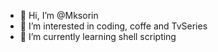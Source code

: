 - 👋 Hi, I’m @Mksorin
- 👀 I’m interested in coding, coffe and TvSeries
- 🌱 I’m currently learning shell scripting


<!---
Mksorin/Mksorin is a ✨ special ✨ repository because its `README.md` (this file) appears on your GitHub profile.
You can click the Preview link to take a look at your changes.
--->
